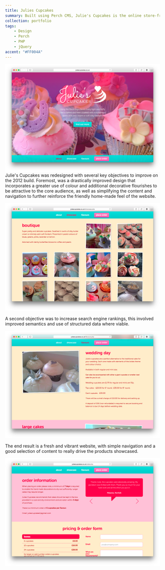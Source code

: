 ```yaml
---
title: Julies Cupcakes
summary: Built using Perch CMS, Julie's Cupcakes is the online store-front for a small bakery featuring lots of colour and delicious images throughout.
collection: portfolio
tags: 
    - Design 
    - Perch 
    - PHP 
    - jQuery
accent: "#FF004A"
---
```

![Home Page](/images/portfolio/julies-cupcakes/home-page.png)
Julie's Cupcakes was redesigned with several key objectives to improve on the 2012 build. Foremost, was a drastically improved design that incorporates a greater use of colour and additional decorative flourishes to be attractive to the core audience, as well as simplifying the content and navigation to further reinforce the friendly home-made feel of the website.

![Showcase](/images/portfolio/julies-cupcakes/showcase.png)

A second objective was to increase search engine rankings, this involved improved semantics and use of structured data where viable.

![Flavours](/images/portfolio/julies-cupcakes/flavours.png)

The end result is a fresh and vibrant website, with simple navigation and a good selection of content to really drive the products showcased.

![Orders](/images/portfolio/julies-cupcakes/order.png)